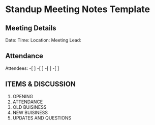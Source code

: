 # **Standup Meeting Notes Template**

## Meeting Details
Date: 
Time:
Location: 
Meeting Lead:

## Attendance
Attendees: 
-[ ] 
-[ ]
-[ ]
-[ ]

## ITEMS & DISCUSSION
1. OPENING
2. ATTENDANCE
3. OLD BUISINESS
4. NEW BUISINESS
5. UPDATES AND QUESTIONS